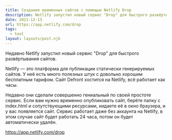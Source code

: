 ```yaml
---
title: Создание временных сайтов с помощью Netlify Drop
description: Netlify запустил новый сервис "Drop" для быстрого развёртывания сайтов
date: 2021-12-13
url: https://app.netlify.com/drop
tags:
  - tool
layout: layouts/post.njk
---
```

Недавно Netlify запустил новый сервис "Drop" для быстрого развёртывания сайтов.

Netlify — это платформа для публикации статически генерируемых сайтов. У неё есть много полезных штук с довольно хорошим бесплатным тарифом. Сайт Defront хостится на Netlify, всё работает как часы.

Недавно они сделали совершенно гениальный по своей простоте сервис. Если вам нужно временно опубликовать сайт, берёте папку с index.html и сопутствующими ресурсами, кидаете её в окно браузера, и у вас появляется сайт. Сервис работает даже без аккаунта на Netlify, в этом случае сайт будет работать 24 часа, потом он будет автоматически удалён.

https://app.netlify.com/drop
